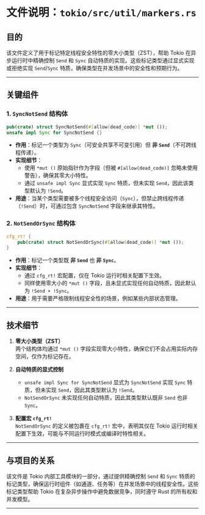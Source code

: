 # 文件说明：`tokio/src/util/markers.rs`

## **目的**  
该文件定义了用于标记特定线程安全特性的零大小类型（ZST），帮助 Tokio 在异步运行时中精确控制 `Send` 和 `Sync` 自动特质的实现。这些标记类型通过显式实现或拒绝实现 `Send`/`Sync` 特质，确保类型在并发场景中的安全性和预期行为。

---

## **关键组件**

### **1. `SyncNotSend` 结构体**
```rust
pub(crate) struct SyncNotSend(#[allow(dead_code)] *mut ());
unsafe impl Sync for SyncNotSend {}
```
- **作用**：标记一个类型为 `Sync`（可安全共享不可变引用）但 **非 `Send`**（不可跨线程传递）。
- **实现细节**：
  - 使用 `*mut ()` 原始指针作为字段（但被 `#[allow(dead_code)]` 忽略未使用警告），确保其零大小特性。
  - 通过 `unsafe impl Sync` 显式实现 `Sync` 特质，但未实现 `Send`，因此该类型默认为 `!Send`。
- **用途**：当某个类型需要被多个线程安全访问（`Sync`），但禁止跨线程传递（`!Send`）时，可通过包含 `SyncNotSend` 字段来继承其特性。

### **2. `NotSendOrSync` 结构体**
```rust
cfg_rt! {
    pub(crate) struct NotSendOrSync(#[allow(dead_code)] *mut ());
}
```
- **作用**：标记一个类型既 **非 `Send`** 也 **非 `Sync`**。
- **实现细节**：
  - 通过 `cfg_rt!` 宏配置，仅在 Tokio 运行时相关配置下生效。
  - 同样使用零大小的 `*mut ()` 字段，且未显式实现任何自动特质，因此默认为 `!Send + !Sync`。
- **用途**：用于需要严格限制线程安全性的场景，例如某些内部状态管理。

---

## **技术细节**
1. **零大小类型（ZST）**  
   两个结构体均通过 `*mut ()` 字段实现零大小特性，确保它们不会占用实际内存空间，仅作为标记存在。

2. **自动特质的显式控制**  
   - `unsafe impl Sync for SyncNotSend` 显式为 `SyncNotSend` 实现 `Sync` 特质，但未实现 `Send`，因此其类型默认为 `!Send`。
   - `NotSendOrSync` 未实现任何自动特质，因此其类型默认既非 `Send` 也非 `Sync`。

3. **配置宏 `cfg_rt!`**  
   `NotSendOrSync` 的定义被包裹在 `cfg_rt!` 宏中，表明其仅在 Tokio 运行时相关配置下生效，可能与不同运行时模式或编译时特性相关。

---

## **与项目的关系**
该文件是 Tokio 内部工具模块的一部分，通过提供精确控制 `Send` 和 `Sync` 特质的标记类型，确保运行时组件（如通道、任务等）在并发场景中的线程安全性。这些标记类型帮助 Tokio 在复杂异步操作中避免数据竞争，同时遵守 Rust 的所有权和并发模型。

---

